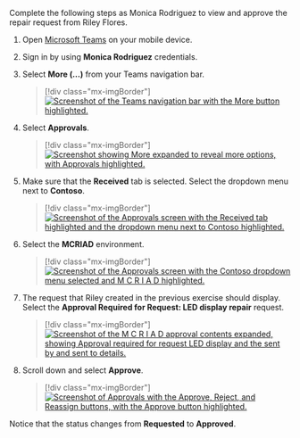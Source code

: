 Complete the following steps as Monica Rodriguez to view and approve the repair request from Riley Flores.

1. Open [Microsoft Teams](https://teams.microsoft.com/?azure-portal=true) on your mobile device.

1. Sign in by using **Monica Rodriguez** credentials.

1. Select **More (...)** from your Teams navigation bar.

   > [!div class="mx-imgBorder"]
   > [![Screenshot of the Teams navigation bar with the More button highlighted.](../media/more.png)](../media/more.png#lightbox)

1. Select **Approvals**.

   > [!div class="mx-imgBorder"]
   > [![Screenshot showing More expanded to reveal more options, with Approvals highlighted.](../media/approvals-app.png)](../media/approvals-app.png#lightbox)

1. Make sure that the **Received** tab is selected. Select the dropdown menu next to **Contoso**.

   > [!div class="mx-imgBorder"]
   > [![Screenshot of the Approvals screen with the Received tab highlighted and the dropdown menu next to Contoso highlighted.](../media/received-environment.png)](../media/received-environment.png#lightbox)

1. Select the **MCRIAD** environment.

   > [!div class="mx-imgBorder"]
   > [![Screenshot of the Approvals screen with the Contoso dropdown menu selected and M C R I A D highlighted.](../media/select-approval.png)](../media/select-approval.png#lightbox)

1. The request that Riley created in the previous exercise should display. Select the **Approval Required for Request: LED display repair** request.

   > [!div class="mx-imgBorder"]
   > [![Screenshot of the M C R I A D approval contents expanded, showing Approval required for request LED display and the sent by and sent to details.](../media/required-approvals.png)](../media/required-approvals.png#lightbox)

1. Scroll down and select **Approve**.

   > [!div class="mx-imgBorder"]
   > [![Screenshot of Approvals with the Approve, Reject, and Reassign buttons, with the Approve button highlighted.](../media/approve-request.png)](../media/approve-request.png#lightbox)

Notice that the status changes from **Requested** to **Approved**.
